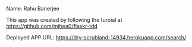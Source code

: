 Name: Rahu Banerjee

This app was created by following the turoial at https://github.com/mjhea0/flaskr-tdd

Deployed APP URL: https://dry-scrubland-14934.herokuapp.com/search/